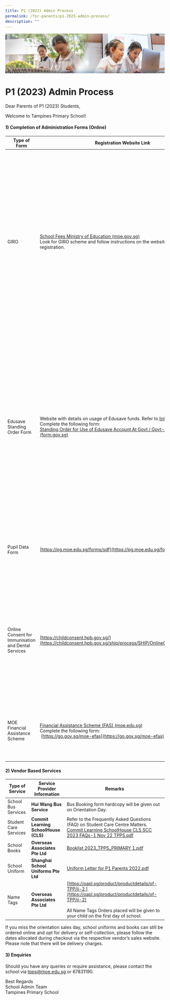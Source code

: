 ```yaml
---
title: P1 (2023) Admin Process
permalink: /for-parents/p1-2023-admin-process/
description: ""
---
```

![](/images/ForParents.jpg)

P1 (2023) Admin Process
=======================

Dear Parents of P1 (2023) Students,

Welcome to Tampines Primary School!

#### **1) Completion of Administration Forms (Online)**

| Type of Form                                        | Registration Website Link                                                                                                                                                            | Remarks                                                                                                                                                                                                                                                                                                                                                                                                                                                             |
|-----------------------------------------------------|--------------------------------------------------------------------------------------------------------------------------------------------------------------------------------------|---------------------------------------------------------------------------------------------------------------------------------------------------------------------------------------------------------------------------------------------------------------------------------------------------------------------------------------------------------------------------------------------------------------------------------------------------------------------|
| GIRO                                                | [School Fees  Ministry of Education (moe.gov.sg)](https://www.moe.gov.sg/financial-matters/fees) <br>Look for GIRO scheme and follow instructions on the website to complete GIRO registration.                                      | Portal available from <u>5 Dec 2022 to 15 Jan 2022</u>.<br>Parents are strongly encouraged to sign up for GIRO online for payment of school fees and charges. Parents will have up till 15 Jan 2023 to sign up for GIRO for the first deduction in Feb 2023.<br>This new digital service is available to account holders from BOC, DBS/POSB, MAY, OCBC, SCB, HSBC and UOB for a start.<br>* Child Development Account (Baby Bonus Account) <b>cannot be used</b> for GIRO application |
| Edusave Standing Order Form                         | Website with details on usage of Edusave funds. Refer to <u>link</u><br>Complete the following form:<br>[Standing Order for Use of Edusave Account At Govt / Govt-Aided School (form.gov.sg)](https://form.gov.sg/5be24a1bb3f842000fdc4e59) | Parents are strongly encouraged to sign up for Edusave Fund; catered to cover school miscellaneous fees <b>(for Singapore Citizens only) by 15 Jan 2023</b><br>Please Tick <b>“Yes”</b> for both questions on whether to use Edusave for 2nd Tier Miscellaneous fees and for local and overseas enrichment charges.<br><b>* School will seek your confirmation for any deduction of Edusave funds before the commencement of extra programmes.</b>                                       |
| Pupil Data Form                                     | [https://pg.moe.edu.sg/forms/sdf](https://pg.moe.edu.sg/forms/sdf)                                                                                                                                                      | Portal available from <u>28 Nov 2022 to 29 Dec 2022</u>.<br>More details will be provided via PG for the completion on the final compulsory form.                                                                                                                                                                                                                                                                                                                          |
| Online Consent for Immunisation and Dental Services | [https://childconsent.hpb.gov.sg/](https://childconsent.hpb.gov.sg/ship/process/SHIP/OnlineChildConsentPortal)                                                                                                                                                     | Portal available from <u>1 Jan 2023 to 17 Mar 2023</u>.<br>HPB provides free health services such as screening, immunization and dental checks for students in school during school hours. You are strongly encouraged to opt in. Your consent is required for your child to benefit from these services.                                                                                                                                                                  |
| MOE Financial Assistance Scheme                     | [Financial Assistance Scheme (FAS) (moe.edu.sg)](https://www.moe.gov.sg/financial-matters/financial-assistance)<br> Complete the following form:<br>&nbsp;[https://go.gov.sg/moe-efas](https://go.gov.sg/moe-efas)                                                                            | * Please <u><b>do not purchase books and uniforms prior to the outcome of the FAS application</b></u> if you intend to apply for FAS for your child for 2023. No refund will be given.                                                                                                                                                                                                                                                                                            |

#### **2) Vendor Based Services**


| Type of Service       | Service Provider Information      | Remarks                                                                                                                                          |
|-----------------------|-----------------------------------|--------------------------------------------------------------------------------------------------------------------------------------------------|
| School Bus Services   | <b>Hui Wang Bus Service</b>              | Bus Booking form hardcopy will be given out on Orientation Day.                                                                                  |
| Student Care Services | <b>Commit Learning SchoolHouse (CLS)</b> | Refer to the Frequently Asked Questions (FAQ) on Student Care Centre Matters.<br>[Commit Learning SchoolHouse CLS SCC 2023 FAQs-1 Nov 22 TPPS.pdf](/files/Commit%20Learning%20SchoolHouse%20CLS%20Student%20Care%20Centre%20SCC%202023%20FAQs%20Tampines%20Primary%20School.pdf) |
| School Books          | <b>Overseas Associates Pte Ltd</b>       | [Booklist 2023_TPPS_PRIMARY 1.pdf](/files/booklist%202023_tpps_primary%201.pdf)                                                                                                                 |
| School Uniform        | <b>Shanghai School Uniforms Pte Ltd</b>  | [Uniform Letter for P1 Parents 2022.pdf](/files/uniform%20letter%20for%20p1%20parents%202022.pdf)                                                              |
| Name Tags             | <b>Overseas Associates Pte Ltd</b>       | [https://oapl.sg/product/productdetails/of-TPP/ii-2.](https://oapl.sg/product/productdetails/of-TPP/ii-2)<br><br>All Name Tags Orders placed will be given to your child on the first day of school.   |


If you miss the orientation sales day, school uniforms and books can still be ordered online and opt for delivery or self-collection, please follow the dates allocated during checkout via the respective vendor’s sales website. Please note that there will be delivery charges.

#### **3) Enquiries**

Should you have any queries or require assistance, please contact the school via&nbsp;[tpps@moe.edu.sg](https://tampinespri.moe.edu.sg/for-parents/tpps@moe.edu.sg)&nbsp;or 67831190.

Best Regards  
School Admin Team  
Tampines Primary School